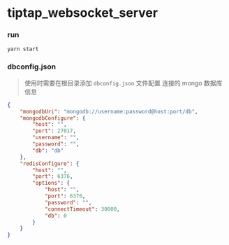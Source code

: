 # tiptap_websocket_server

### run
```
yarn start
```

### dbconfig.json
> 使用时需要在根目录添加 `dbconfig.json` 文件配置 连接的 mongo 数据库信息
```json
{
    "mongodbUri": "mongodb://username:password@host:port/db",
    "mongodbConfigure": {
        "host": "",
        "port": 27017,
        "username": "",
        "password": "",
        "db": "db"
    },
    "redisConfigure": {
        "host": "",
        "port": 6376,
        "options": {
            "host": "",
            "port": 6376,
            "password": "",
            "connectTimeout": 30000,
            "db": 0
        }
    }
}
```